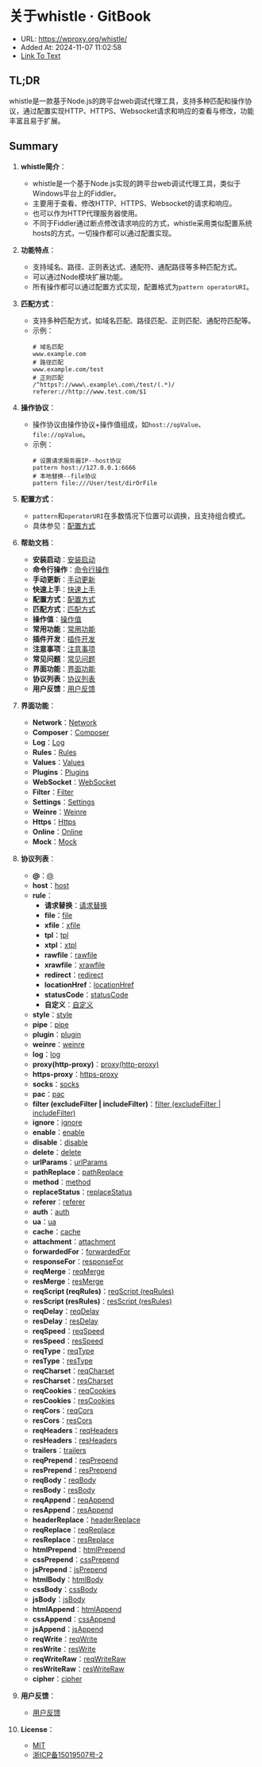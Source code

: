 # 关于whistle · GitBook
- URL: https://wproxy.org/whistle/
- Added At: 2024-11-07 11:02:58
- [Link To Text](2024-11-07-关于whistle-·-gitbook_raw.md)

## TL;DR
whistle是一款基于Node.js的跨平台web调试代理工具，支持多种匹配和操作协议，通过配置实现HTTP、HTTPS、Websocket请求和响应的查看与修改，功能丰富且易于扩展。

## Summary
1. **whistle简介**：
   - whistle是一个基于Node.js实现的跨平台web调试代理工具，类似于Windows平台上的Fiddler。
   - 主要用于查看、修改HTTP、HTTPS、Websocket的请求和响应。
   - 也可以作为HTTP代理服务器使用。
   - 不同于Fiddler通过断点修改请求响应的方式，whistle采用类似配置系统hosts的方式，一切操作都可以通过配置实现。

2. **功能特点**：
   - 支持域名、路径、正则表达式、通配符、通配路径等多种匹配方式。
   - 可以通过Node模块扩展功能。
   - 所有操作都可以通过配置方式实现，配置格式为`pattern operatorURI`。

3. **匹配方式**：
   - 支持多种匹配方式，如域名匹配、路径匹配、正则匹配、通配符匹配等。
   - 示例：
     ```
     # 域名匹配
     www.example.com
     # 路径匹配
     www.example.com/test
     # 正则匹配
     /^https?://www\.example\.com\/test/(.*)/ referer://http://www.test.com/$1
     ```

4. **操作协议**：
   - 操作协议由操作协议+操作值组成，如`host://opValue`、`file://opValue`。
   - 示例：
     ```
     # 设置请求服务器IP--host协议
     pattern host://127.0.0.1:6666
     # 本地替换--file协议
     pattern file:///User/test/dirOrFile
     ```

5. **配置方式**：
   - `pattern`和`operatorURI`在多数情况下位置可以调换，且支持组合模式。
   - 具体参见：[配置方式](https://wproxy.org/whistle/mode.html)

6. **帮助文档**：
   - **安装启动**：[安装启动](https://wproxy.org/whistle/install.html)
   - **命令行操作**：[命令行操作](https://wproxy.org/whistle/cli.html)
   - **手动更新**：[手动更新](https://wproxy.org/whistle/update.html)
   - **快速上手**：[快速上手](https://wproxy.org/whistle/quickstart.html)
   - **配置方式**：[配置方式](https://wproxy.org/whistle/mode.html)
   - **匹配方式**：[匹配方式](https://wproxy.org/whistle/pattern.html)
   - **操作值**：[操作值](https://wproxy.org/whistle/data.html)
   - **常用功能**：[常用功能](https://wproxy.org/whistle/frequet.html)
   - **插件开发**：[插件开发](https://wproxy.org/whistle/plugins.html)
   - **注意事项**：[注意事项](https://wproxy.org/whistle/attention.html)
   - **常见问题**：[常见问题](https://wproxy.org/whistle/questions.html)
   - **界面功能**：[界面功能](https://wproxy.org/whistle/webui/)
   - **协议列表**：[协议列表](https://wproxy.org/whistle/rules/)
   - **用户反馈**：[用户反馈](https://wproxy.org/whistle/feedback.html)

7. **界面功能**：
   - **Network**：[Network](https://wproxy.org/whistle/webui/network.html)
   - **Composer**：[Composer](https://wproxy.org/whistle/webui/composer.html)
   - **Log**：[Log](https://wproxy.org/whistle/webui/log.html)
   - **Rules**：[Rules](https://wproxy.org/whistle/webui/rules.html)
   - **Values**：[Values](https://wproxy.org/whistle/webui/values.html)
   - **Plugins**：[Plugins](https://wproxy.org/whistle/webui/plugins.html)
   - **WebSocket**：[WebSocket](https://wproxy.org/whistle/webui/websocket.html)
   - **Filter**：[Filter](https://wproxy.org/whistle/webui/filter.html)
   - **Settings**：[Settings](https://wproxy.org/whistle/webui/settings.html)
   - **Weinre**：[Weinre](https://wproxy.org/whistle/webui/weinre.html)
   - **Https**：[Https](https://wproxy.org/whistle/webui/https.html)
   - **Online**：[Online](https://wproxy.org/whistle/webui/online.html)
   - **Mock**：[Mock](https://wproxy.org/whistle/webui/mock.html)

8. **协议列表**：
   - **@**：[@](https://wproxy.org/whistle/rules/@.html)
   - **host**：[host](https://wproxy.org/whistle/rules/host.html)
   - **rule**：
     - **请求替换**：[请求替换](https://wproxy.org/whistle/rules/rule/replace.html)
     - **file**：[file](https://wproxy.org/whistle/rules/rule/file.html)
     - **xfile**：[xfile](https://wproxy.org/whistle/rules/rule/xfile.html)
     - **tpl**：[tpl](https://wproxy.org/whistle/rules/rule/tpl.html)
     - **xtpl**：[xtpl](https://wproxy.org/whistle/rules/rule/xtpl.html)
     - **rawfile**：[rawfile](https://wproxy.org/whistle/rules/rule/rawfile.html)
     - **xrawfile**：[xrawfile](https://wproxy.org/whistle/rules/rule/xrawfile.html)
     - **redirect**：[redirect](https://wproxy.org/whistle/rules/rule/redirect.html)
     - **locationHref**：[locationHref](https://wproxy.org/whistle/rules/rule/locationHref.html)
     - **statusCode**：[statusCode](https://wproxy.org/whistle/rules/rule/statusCode.html)
     - **自定义**：[自定义](https://wproxy.org/whistle/rules/rule/custom.html)
   - **style**：[style](https://wproxy.org/whistle/rules/style.html)
   - **pipe**：[pipe](https://wproxy.org/whistle/rules/pipe.html)
   - **plugin**：[plugin](https://wproxy.org/whistle/rules/plugin.html)
   - **weinre**：[weinre](https://wproxy.org/whistle/rules/weinre.html)
   - **log**：[log](https://wproxy.org/whistle/rules/log.html)
   - **proxy(http-proxy)**：[proxy(http-proxy)](https://wproxy.org/whistle/rules/proxy.html)
   - **https-proxy**：[https-proxy](https://wproxy.org/whistle/rules/https-proxy.html)
   - **socks**：[socks](https://wproxy.org/whistle/rules/socks.html)
   - **pac**：[pac](https://wproxy.org/whistle/rules/pac.html)
   - **filter (excludeFilter | includeFilter)**：[filter (excludeFilter | includeFilter)](https://wproxy.org/whistle/rules/filter.html)
   - **ignore**：[ignore](https://wproxy.org/whistle/rules/ignore.html)
   - **enable**：[enable](https://wproxy.org/whistle/rules/enable.html)
   - **disable**：[disable](https://wproxy.org/whistle/rules/disable.html)
   - **delete**：[delete](https://wproxy.org/whistle/rules/delete.html)
   - **urlParams**：[urlParams](https://wproxy.org/whistle/rules/urlParams.html)
   - **pathReplace**：[pathReplace](https://wproxy.org/whistle/rules/pathReplace.html)
   - **method**：[method](https://wproxy.org/whistle/rules/method.html)
   - **replaceStatus**：[replaceStatus](https://wproxy.org/whistle/rules/replaceStatus.html)
   - **referer**：[referer](https://wproxy.org/whistle/rules/referer.html)
   - **auth**：[auth](https://wproxy.org/whistle/rules/auth.html)
   - **ua**：[ua](https://wproxy.org/whistle/rules/ua.html)
   - **cache**：[cache](https://wproxy.org/whistle/rules/cache.html)
   - **attachment**：[attachment](https://wproxy.org/whistle/rules/attachment.html)
   - **forwardedFor**：[forwardedFor](https://wproxy.org/whistle/rules/forwardedFor.html)
   - **responseFor**：[responseFor](https://wproxy.org/whistle/rules/responseFor.html)
   - **reqMerge**：[reqMerge](https://wproxy.org/whistle/rules/reqMerge.html)
   - **resMerge**：[resMerge](https://wproxy.org/whistle/rules/resMerge.html)
   - **reqScript (reqRules)**：[reqScript (reqRules)](https://wproxy.org/whistle/rules/reqScript.html)
   - **resScript (resRules)**：[resScript (resRules)](https://wproxy.org/whistle/rules/resScript.html)
   - **reqDelay**：[reqDelay](https://wproxy.org/whistle/rules/reqDelay.html)
   - **resDelay**：[resDelay](https://wproxy.org/whistle/rules/resDelay.html)
   - **reqSpeed**：[reqSpeed](https://wproxy.org/whistle/rules/reqSpeed.html)
   - **resSpeed**：[resSpeed](https://wproxy.org/whistle/rules/resSpeed.html)
   - **reqType**：[reqType](https://wproxy.org/whistle/rules/reqType.html)
   - **resType**：[resType](https://wproxy.org/whistle/rules/resType.html)
   - **reqCharset**：[reqCharset](https://wproxy.org/whistle/rules/reqCharset.html)
   - **resCharset**：[resCharset](https://wproxy.org/whistle/rules/resCharset.html)
   - **reqCookies**：[reqCookies](https://wproxy.org/whistle/rules/reqCookies.html)
   - **resCookies**：[resCookies](https://wproxy.org/whistle/rules/resCookies.html)
   - **reqCors**：[reqCors](https://wproxy.org/whistle/rules/reqCors.html)
   - **resCors**：[resCors](https://wproxy.org/whistle/rules/resCors.html)
   - **reqHeaders**：[reqHeaders](https://wproxy.org/whistle/rules/reqHeaders.html)
   - **resHeaders**：[resHeaders](https://wproxy.org/whistle/rules/resHeaders.html)
   - **trailers**：[trailers](https://wproxy.org/whistle/rules/trailers.html)
   - **reqPrepend**：[reqPrepend](https://wproxy.org/whistle/rules/reqPrepend.html)
   - **resPrepend**：[resPrepend](https://wproxy.org/whistle/rules/resPrepend.html)
   - **reqBody**：[reqBody](https://wproxy.org/whistle/rules/reqBody.html)
   - **resBody**：[resBody](https://wproxy.org/whistle/rules/resBody.html)
   - **reqAppend**：[reqAppend](https://wproxy.org/whistle/rules/reqAppend.html)
   - **resAppend**：[resAppend](https://wproxy.org/whistle/rules/resAppend.html)
   - **headerReplace**：[headerReplace](https://wproxy.org/whistle/rules/headerReplace.html)
   - **reqReplace**：[reqReplace](https://wproxy.org/whistle/rules/reqReplace.html)
   - **resReplace**：[resReplace](https://wproxy.org/whistle/rules/resReplace.html)
   - **htmlPrepend**：[htmlPrepend](https://wproxy.org/whistle/rules/htmlPrepend.html)
   - **cssPrepend**：[cssPrepend](https://wproxy.org/whistle/rules/cssPrepend.html)
   - **jsPrepend**：[jsPrepend](https://wproxy.org/whistle/rules/jsPrepend.html)
   - **htmlBody**：[htmlBody](https://wproxy.org/whistle/rules/htmlBody.html)
   - **cssBody**：[cssBody](https://wproxy.org/whistle/rules/cssBody.html)
   - **jsBody**：[jsBody](https://wproxy.org/whistle/rules/jsBody.html)
   - **htmlAppend**：[htmlAppend](https://wproxy.org/whistle/rules/htmlAppend.html)
   - **cssAppend**：[cssAppend](https://wproxy.org/whistle/rules/cssAppend.html)
   - **jsAppend**：[jsAppend](https://wproxy.org/whistle/rules/jsAppend.html)
   - **reqWrite**：[reqWrite](https://wproxy.org/whistle/rules/reqWrite.html)
   - **resWrite**：[resWrite](https://wproxy.org/whistle/rules/resWrite.html)
   - **reqWriteRaw**：[reqWriteRaw](https://wproxy.org/whistle/rules/reqWriteRaw.html)
   - **resWriteRaw**：[resWriteRaw](https://wproxy.org/whistle/rules/resWriteRaw.html)
   - **cipher**：[cipher](https://wproxy.org/whistle/rules/cipher.html)

9. **用户反馈**：
   - [用户反馈](https://wproxy.org/whistle/feedback.html)

10. **License**：
    - [MIT](https://github.com/avwo/whistle/blob/master/LICENSE)
    - [浙ICP备15019507号-2](https://beian.miit.gov.cn/)
